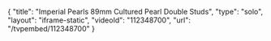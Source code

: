 {
    "title": "Imperial Pearls 89mm Cultured Pearl Double Studs",
    "type": "solo",
    "layout": "iframe-static",
    "videoId": "112348700",
    "url": "\/tvpembed\/112348700"
}